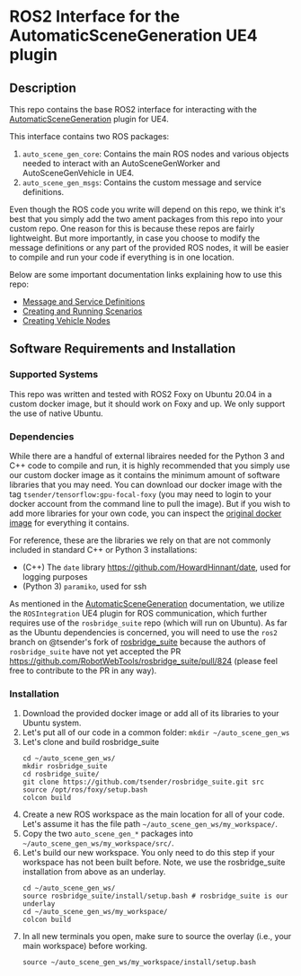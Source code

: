 # ROS2 Interface for the AutomaticSceneGeneration UE4 plugin

## Description

This repo contains the base ROS2 interface for interacting with the [AutomaticSceneGeneration](https://github.com/tsender/AutomaticSceneGeneration) plugin for UE4.

This interface contains two ROS packages:
1. `auto_scene_gen_core`: Contains the main ROS nodes and various objects needed to interact with an AutoSceneGenWorker and AutoSceneGenVehicle in UE4.
2. `auto_scene_gen_msgs`: Contains the custom message and service definitions.

Even though the ROS code you write will depend on this repo, we think it's best that you simply add the two ament packages from this repo into your custom repo. One reason for this is because these repos are fairly lightweight. But more importantly, in case you choose to modify the message definitions or any part of the provided ROS nodes, it will be easier to compile and run your code if everything is in one location.

Below are some important documentation links explaining how to use this repo:
- [Message and Service Definitions](documentation/msg_and_srv_reference.md)
- [Creating and Running Scenarios](documentation/creating_scenarios.md)
- [Creating Vehicle Nodes](documentation/creating_vehicle_nodes.md)

## Software Requirements and Installation

### Supported Systems
This repo was written and tested with ROS2 Foxy on Ubuntu 20.04 in a custom docker image, but it should work on Foxy and up. We only support the use of native Ubuntu.

### Dependencies
While there are a handful of external libraires needed for the Python 3 and C++ code to compile and run, it is highly recommended that you simply use our custom docker image as it contains the minimum amount of software libraries that you may need. You can download our docker image with the tag `tsender/tensorflow:gpu-focal-foxy` (you may need to login to your docker account from the command line to pull the image). But if you wish to add more libraries for your own code, you can inspect the [original docker image](https://github.com/tsender/dockerfiles/blob/main/tensorflow_foxy/Dockerfile) for everything it contains.

For reference, these are the libraries we rely on that are not commonly included in standard C++ or Python 3 installations:
- (C++) The `date` library https://github.com/HowardHinnant/date, used for logging purposes
- (Python 3) `paramiko`, used for ssh

As mentioned in the [AutomaticSceneGeneration](https://github.com/tsender/AutomaticSceneGeneration) documentation, we utilize the `ROSIntegration` UE4 plugin for ROS communication, which further requires use of the `rosbridge_suite` repo (which will run on Ubuntu). As far as the Ubuntu dependencies is concerned, you will need to use the `ros2` branch on @tsender's fork of [rosbridge_suite](https://github.com/tsender/rosbridge_suite/tree/main) because the authors of `rosbridge_suite` have not yet accepted the PR https://github.com/RobotWebTools/rosbridge_suite/pull/824 (please feel free to contribute to the PR in any way).

### Installation

1. Download the provided docker image or add all of its libraries to your Ubuntu system.
2. Let's put all of our code in a common folder: `mkdir ~/auto_scene_gen_ws`
3. Let's clone and build rosbridge_suite
   ```
   cd ~/auto_scene_gen_ws/
   mkdir rosbridge_suite
   cd rosbridge_suite/
   git clone https://github.com/tsender/rosbridge_suite.git src
   source /opt/ros/foxy/setup.bash
   colcon build
   ```
3. Create a new ROS workspace as the main location for all of your code. Let's assume it has the file path `~/auto_scene_gen_ws/my_workspace/`.
4. Copy the two `auto_scene_gen_*` packages into `~/auto_scene_gen_ws/my_workspace/src/`.
5. Let's build our new workspace. You only need to do this step if your workspace has not been built before. Note, we use the rosbridge_suite installation from above as an underlay.
   ```
   cd ~/auto_scene_gen_ws/
   source rosbridge_suite/install/setup.bash # rosbridge_suite is our underlay
   cd ~/auto_scene_gen_ws/my_workspace/
   colcon build
   ```
6. In all new terminals you open, make sure to source the overlay (i.e., your main workspace) before working.
   ```
   source ~/auto_scene_gen_ws/my_workspace/install/setup.bash
   ```
